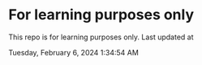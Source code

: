# For learning purposes only
This repo is for learning purposes only.
Last updated at

Tuesday, February 6, 2024 1:34:54 AM


